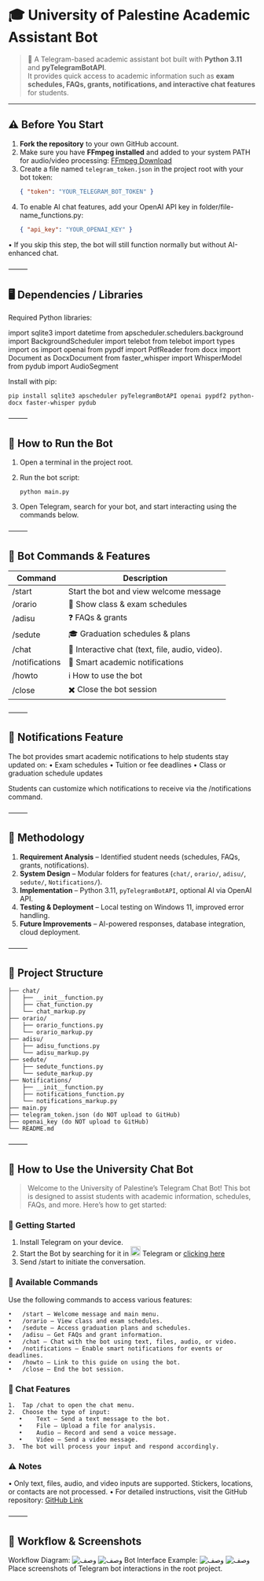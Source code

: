 # 🎓 University of Palestine Academic Assistant Bot

> 🤖 A Telegram-based academic assistant bot built with **Python 3.11** and **pyTelegramBotAPI**.  
It provides quick access to academic information such as **exam schedules, FAQs, grants, notifications, and interactive chat features** for students.

---

## ⚠️ Before You Start

1. **Fork the repository** to your own GitHub account.
2. Make sure you have **FFmpeg installed** and added to your system PATH for audio/video processing: [FFmpeg Download](https://ffmpeg.org/download.html)
3. Create a file named `telegram_token.json` in the project root with your bot token:
    ```json
   { "token": "YOUR_TELEGRAM_BOT_TOKEN" }
4.	To enable AI chat features, add your OpenAI API key in folder/file-name_functions.py:
    ```json
    { "api_key": "YOUR_OPENAI_KEY" }
•	If you skip this step, the bot will still function normally but without AI-enhanced chat.


⸻

## 🖥️ Dependencies / Libraries

Required Python libraries:

import sqlite3
import datetime
from apscheduler.schedulers.background import BackgroundScheduler
import telebot
from telebot import types
import os
import openai
from pypdf import PdfReader
from docx import Document as DocxDocument
from faster_whisper import WhisperModel
from pydub import AudioSegment


Install with pip:
    
    pip install sqlite3 apscheduler pyTelegramBotAPI openai pypdf2 python-docx faster-whisper pydub


⸻

## 🚀 How to Run the Bot
1.	Open a terminal in the project root.
2.	Run the bot script:

  	    python main.py

  4.	Open Telegram, search for your bot, and start interacting using the commands below.

⸻

## 📝 Bot Commands & Features

| Command        | Description                                     |
|----------------|-------------------------------------------------|
| /start         | Start the bot and view welcome message          |
| /orario        | 📅 Show class & exam schedules                  |
| /adisu         | ❓ FAQs & grants                                |
| /sedute        | 🎓 Graduation schedules & plans                 |
| /chat          | 💬 Interactive chat (text, file, audio, video). |
| /notifications | 🔔 Smart academic notifications                 |
| /howto         | ℹ️ How to use the bot                           |
| /close         | ✖️ Close the bot session                        |


⸻

## 🔔 Notifications Feature

The bot provides smart academic notifications to help students stay updated on:
	•	Exam schedules
	•	Tuition or fee deadlines
	•	Class or graduation schedule updates

Students can customize which notifications to receive via the /notifications command.

⸻

## 📑 Methodology

1. **Requirement Analysis** – Identified student needs (schedules, FAQs, grants, notifications).  
2. **System Design** – Modular folders for features (`chat/`, `orario/`, `adisu/`, `sedute/`, `Notifications/`).  
3. **Implementation** – Python 3.11, `pyTelegramBotAPI`, optional AI via OpenAI API.  
4. **Testing & Deployment** – Local testing on Windows 11, improved error handling.  
5. **Future Improvements** – AI-powered responses, database integration, cloud deployment.
   
⸻

## 📂 Project Structure

    ├── chat/
    │   ├── __init__function.py
    │   ├── chat_function.py
    │   └── chat_markup.py
    ├── orario/
    │   ├── orario_functions.py
    │   └── orario_markup.py
    ├── adisu/
    │   ├── adisu_functions.py
    │   └── adisu_markup.py
    ├── sedute/
    │   ├── sedute_functions.py
    │   └── sedute_markup.py
    ├── Notifications/
    │   ├── __init__function.py
    │   ├── notifications_function.py
    │   └── notifications_markup.py
    ├── main.py
    ├── telegram_token.json (do NOT upload to GitHub)
    ├── openai_key (do NOT upload to GitHub)
    └── README.md

⸻

## 📘 How to Use the University Chat Bot

> Welcome to the University of Palestine’s Telegram Chat Bot! This bot is designed to assist students with academic information, schedules, FAQs, and more. Here’s how to get started:

### 🚀 Getting Started

1.	Install Telegram on your device.
2.	Start the Bot by searching for it in <img src="https://upload.wikimedia.org/wikipedia/commons/8/82/Telegram_logo.svg" alt="Telegram" width="20" height="20"> Telegram or [clicking here](https://t.me/n8n_mayar_prompt_bot)
3.	Send /start to initiate the conversation.

### 🧭 Available Commands

Use the following commands to access various features:

	•	/start – Welcome message and main menu.
	•	/orario – View class and exam schedules.
	•	/sedute – Access graduation plans and schedules.
	•	/adisu – Get FAQs and grant information.
	•	/chat – Chat with the bot using text, files, audio, or video.
	•	/notifications – Enable smart notifications for events or deadlines.
	•	/howto – Link to this guide on using the bot.
	•	/close – End the bot session.

### 💬 Chat Features
	1.	Tap /chat to open the chat menu.
	2.	Choose the type of input:
	   •	Text – Send a text message to the bot.
	   •	File – Upload a file for analysis.
	   •	Audio – Record and send a voice message.
	   •	Video – Send a video message.
	3.	The bot will process your input and respond accordingly.

### ⚠️ Notes
	
 •	Only text, files, audio, and video inputs are supported. Stickers, locations, or contacts are not processed.
 •	For detailed instructions, visit the GitHub repository: [GitHub Link](https://github.com/myarnwas/Chat-Bot-Telegram-University-of-Palestine/tree/main)

⸻

## 📸 Workflow & Screenshots

Workflow Diagram:
![وصف](https://github.com/myarnwas/Chat-Bot-Telegram-University-of-Palestine/blob/main/IMG_5426.jpeg)
![وصف](https://github.com/myarnwas/Chat-Bot-Telegram-University-of-Palestine/blob/main/IMG_5425.jpeg)
Bot Interface Example:
![وصف](https://github.com/myarnwas/Chat-Bot-Telegram-University-of-Palestine/blob/main/IMG_5423.jpeg)
![وصف](https://github.com/myarnwas/Chat-Bot-Telegram-University-of-Palestine/blob/main/IMG_5423.jpeg?raw=true)
Place screenshots of Telegram bot interactions in the root project. 
